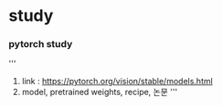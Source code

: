 # study

### pytorch study
'''
1) link : https://pytorch.org/vision/stable/models.html
2) model, pretrained weights, recipe, 논문
'''
